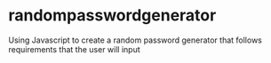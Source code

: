 # randompasswordgenerator
Using Javascript to create a random password generator that follows requirements that the user will input
